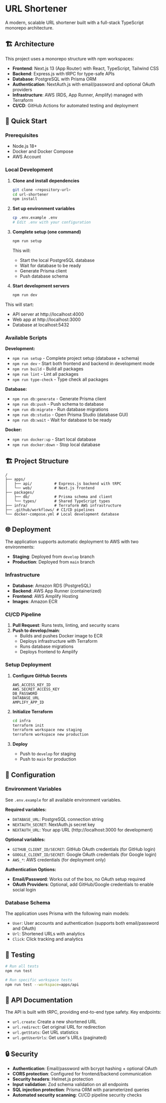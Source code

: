 # URL Shortener

A modern, scalable URL shortener built with a full-stack TypeScript monorepo architecture.

## 🏗️ Architecture

This project uses a monorepo structure with npm workspaces:

- **Frontend**: Next.js 13 (App Router) with React, TypeScript, Tailwind CSS
- **Backend**: Express.js with tRPC for type-safe APIs
- **Database**: PostgreSQL with Prisma ORM
- **Authentication**: NextAuth.js with email/password and optional OAuth providers
- **Infrastructure**: AWS (RDS, App Runner, Amplify) managed with Terraform
- **CI/CD**: GitHub Actions for automated testing and deployment

## 🚀 Quick Start

### Prerequisites

- Node.js 18+
- Docker and Docker Compose
- AWS Account

### Local Development

1. **Clone and install dependencies**

   ```bash
   git clone <repository-url>
   cd url-shortener
   npm install
   ```

2. **Set up environment variables**

   ```bash
   cp .env.example .env
   # Edit .env with your configuration
   ```

3. **Complete setup (one command)**

   ```bash
   npm run setup
   ```

   This will:
   - Start the local PostgreSQL database
   - Wait for database to be ready
   - Generate Prisma client
   - Push database schema

4. **Start development servers**
   ```bash
   npm run dev
   ```

This will start:

- API server at http://localhost:4000
- Web app at http://localhost:3000
- Database at localhost:5432

### Available Scripts

**Development:**

- `npm run setup` - Complete project setup (database + schema)
- `npm run dev` - Start both frontend and backend in development mode
- `npm run build` - Build all packages
- `npm run lint` - Lint all packages
- `npm run type-check` - Type check all packages

**Database:**

- `npm run db:generate` - Generate Prisma client
- `npm run db:push` - Push schema to database
- `npm run db:migrate` - Run database migrations
- `npm run db:studio` - Open Prisma Studio (database GUI)
- `npm run db:wait` - Wait for database to be ready

**Docker:**

- `npm run docker:up` - Start local database
- `npm run docker:down` - Stop local database

## 🏗️ Project Structure

```
/
├── apps/
│   ├── api/          # Express.js backend with tRPC
│   └── web/          # Next.js frontend
├── packages/
│   ├── db/           # Prisma schema and client
│   └── types/        # Shared TypeScript types
├── infra/            # Terraform AWS infrastructure
├── .github/workflows/ # CI/CD pipelines
└── docker-compose.yml # Local development database
```

## 🌐 Deployment

The application supports automatic deployment to AWS with two environments:

- **Staging**: Deployed from `develop` branch
- **Production**: Deployed from `main` branch

### Infrastructure

- **Database**: Amazon RDS (PostgreSQL)
- **Backend**: AWS App Runner (containerized)
- **Frontend**: AWS Amplify Hosting
- **Images**: Amazon ECR

### CI/CD Pipeline

1. **Pull Request**: Runs tests, linting, and security scans
2. **Push to develop/main**:
   - Builds and pushes Docker image to ECR
   - Deploys infrastructure with Terraform
   - Runs database migrations
   - Deploys frontend to Amplify

### Setup Deployment

1. **Configure GitHub Secrets**

   ```
   AWS_ACCESS_KEY_ID
   AWS_SECRET_ACCESS_KEY
   DB_PASSWORD
   DATABASE_URL
   AMPLIFY_APP_ID
   ```

2. **Initialize Terraform**

   ```bash
   cd infra
   terraform init
   terraform workspace new staging
   terraform workspace new production
   ```

3. **Deploy**
   - Push to `develop` for staging
   - Push to `main` for production

## 🔧 Configuration

### Environment Variables

See `.env.example` for all available environment variables.

**Required variables:**

- `DATABASE_URL`: PostgreSQL connection string
- `NEXTAUTH_SECRET`: NextAuth.js secret key
- `NEXTAUTH_URL`: Your app URL (http://localhost:3000 for development)

**Optional variables:**

- `GITHUB_CLIENT_ID/SECRET`: GitHub OAuth credentials (for GitHub login)
- `GOOGLE_CLIENT_ID/SECRET`: Google OAuth credentials (for Google login)
- `AWS_*`: AWS credentials (for deployment only)

**Authentication Options:**

- **Email/Password**: Works out of the box, no OAuth setup required
- **OAuth Providers**: Optional, add GitHub/Google credentials to enable social login

### Database Schema

The application uses Prisma with the following main models:

- `User`: User accounts and authentication (supports both email/password and OAuth)
- `Url`: Shortened URLs with analytics
- `Click`: Click tracking and analytics

## 🧪 Testing

```bash
# Run all tests
npm run test

# Run specific workspace tests
npm run test --workspace=apps/api
```

## 📝 API Documentation

The API is built with tRPC, providing end-to-end type safety. Key endpoints:

- `url.create`: Create a new shortened URL
- `url.redirect`: Get original URL for redirection
- `url.getStats`: Get URL statistics
- `url.getUserUrls`: Get user's URLs (paginated)

## 🔒 Security

- **Authentication**: Email/password with bcrypt hashing + optional OAuth
- **CORS protection**: Configured for frontend/backend communication
- **Security headers**: Helmet.js protection
- **Input validation**: Zod schema validation on all endpoints
- **SQL injection protection**: Prisma ORM with parameterized queries
- **Automated security scanning**: CI/CD pipeline security checks
